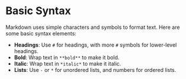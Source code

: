 # Basic Syntax

Markdown uses simple characters and symbols to format text. Here are some basic syntax elements:

- **Headings**: Use `#` for headings, with more `#` symbols for lower-level headings.
- **Bold**: Wrap text in `**bold**` to make it bold.
- **Italic**: Wrap text in `*italic*` to make it italic.
- **Lists**: Use `-` or `*` for unordered lists, and numbers for ordered lists.
